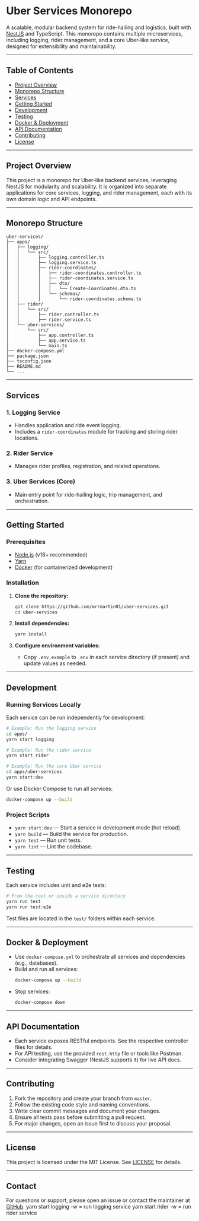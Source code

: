 # Uber Services Monorepo

A scalable, modular backend system for ride-hailing and logistics, built with [NestJS](https://nestjs.com/) and TypeScript. This monorepo contains multiple microservices, including logging, rider management, and a core Uber-like service, designed for extensibility and maintainability.

---

## Table of Contents
- [Project Overview](#project-overview)
- [Monorepo Structure](#monorepo-structure)
- [Services](#services)
- [Getting Started](#getting-started)
- [Development](#development)
- [Testing](#testing)
- [Docker & Deployment](#docker--deployment)
- [API Documentation](#api-documentation)
- [Contributing](#contributing)
- [License](#license)

---

## Project Overview

This project is a monorepo for Uber-like backend services, leveraging NestJS for modularity and scalability. It is organized into separate applications for core services, logging, and rider management, each with its own domain logic and API endpoints.

---

## Monorepo Structure

```
uber-services/
├── apps/
│   ├── logging/
│   │   └── src/
│   │       ├── logging.controller.ts
│   │       ├── logging.service.ts
│   │       ├── rider-coordinates/
│   │       │   ├── rider-coordinates.controller.ts
│   │       │   ├── rider-coordinates.service.ts
│   │       │   ├── dto/
│   │       │   │   └── Create-Coordinates.dto.ts
│   │       │   └── schemas/
│   │       │       └── rider-coordinates.schema.ts
│   ├── rider/
│   │   └── src/
│   │       ├── rider.controller.ts
│   │       ├── rider.service.ts
│   └── uber-services/
│       └── src/
│           ├── app.controller.ts
│           ├── app.service.ts
│           └── main.ts
├── docker-compose.yml
├── package.json
├── tsconfig.json
├── README.md
└── ...
```

---

## Services

### 1. Logging Service
- Handles application and ride event logging.
- Includes a `rider-coordinates` module for tracking and storing rider locations.

### 2. Rider Service
- Manages rider profiles, registration, and related operations.

### 3. Uber Services (Core)
- Main entry point for ride-hailing logic, trip management, and orchestration.

---

## Getting Started

### Prerequisites
- [Node.js](https://nodejs.org/) (v18+ recommended)
- [Yarn](https://yarnpkg.com/)
- [Docker](https://www.docker.com/) (for containerized development)

### Installation

1. **Clone the repository:**
	```sh
	git clone https://github.com/mrrmartin01/uber-services.git
	cd uber-services
	```

2. **Install dependencies:**
	```sh
	yarn install
	```

3. **Configure environment variables:**
	- Copy `.env.example` to `.env` in each service directory (if present) and update values as needed.

---

## Development

### Running Services Locally

Each service can be run independently for development:

```sh
# Example: Run the logging service
cd apps/
yarn start logging

# Example: Run the rider service
yarn start rider

# Example: Run the core Uber service
cd apps/uber-services
yarn start:dev
```

Or use Docker Compose to run all services:

```sh
docker-compose up --build
```

### Project Scripts
- `yarn start:dev` — Start a service in development mode (hot reload).
- `yarn build` — Build the service for production.
- `yarn test` — Run unit tests.
- `yarn lint` — Lint the codebase.

---

## Testing

Each service includes unit and e2e tests:

```sh
# From the root or inside a service directory
yarn run test
yarn run test:e2e
```

Test files are located in the `test/` folders within each service.

---

## Docker & Deployment

- Use `docker-compose.yml` to orchestrate all services and dependencies (e.g., databases).
- Build and run all services:
  ```sh
  docker-compose up --build
  ```
- Stop services:
  ```sh
  docker-compose down
  ```

---

## API Documentation

- Each service exposes RESTful endpoints. See the respective controller files for details.
- For API testing, use the provided `rest.http` file or tools like Postman.
- Consider integrating Swagger (NestJS supports it) for live API docs.

---

## Contributing

1. Fork the repository and create your branch from `master`.
2. Follow the existing code style and naming conventions.
3. Write clear commit messages and document your changes.
4. Ensure all tests pass before submitting a pull request.
5. For major changes, open an issue first to discuss your proposal.

---

## License

This project is licensed under the MIT License. See [LICENSE](LICENSE) for details.

---

## Contact

For questions or support, please open an issue or contact the maintainer at [GitHub](https://github.com/mrrmartin01/uber-services).
yarn start logging -w = run logging service
yarn start rider -w = run rider service